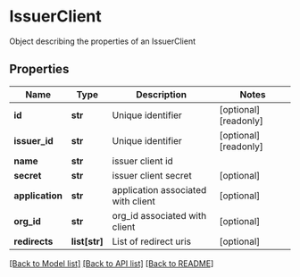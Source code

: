 # IssuerClient

Object describing the properties of an IssuerClient
## Properties
Name | Type | Description | Notes
------------ | ------------- | ------------- | -------------
**id** | **str** | Unique identifier | [optional] [readonly] 
**issuer_id** | **str** | Unique identifier | [optional] [readonly] 
**name** | **str** | issuer client id | 
**secret** | **str** | issuer client secret | [optional] 
**application** | **str** | application associated with client | [optional] 
**org_id** | **str** | org_id associated with client | [optional] 
**redirects** | **list[str]** | List of redirect uris | [optional] 

[[Back to Model list]](../README.md#documentation-for-models) [[Back to API list]](../README.md#documentation-for-api-endpoints) [[Back to README]](../README.md)


